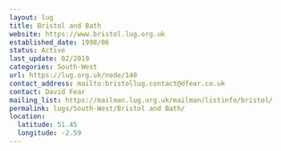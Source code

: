 ```yaml
---
layout: lug
title: Bristol and Bath
website: https://www.bristol.lug.org.uk
established_date: 1998/06
status: Active
last_update: 02/2019
categories: South-West
url: https://lug.org.uk/node/140
contact_address: mailto:bristollug.contact@dfear.co.uk
contact: David Fear
mailing_list: https://mailman.lug.org.uk/mailman/listinfo/bristol/
permalink: lugs/South-West/Bristol and Bath/
location:
  latitude: 51.45
  longitude: -2.59
---
```

